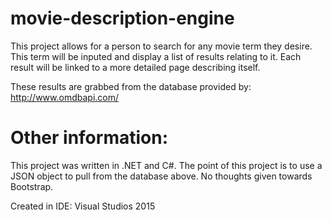 # movie-description-engine

This project allows for a person to search for any movie term they desire.
This term will be inputed and display a list of results relating to it.
Each result will be linked to a more detailed page describing itself.

These results are grabbed from the database provided by: http://www.omdbapi.com/

# Other information:

This project was written in .NET and C#.
The point of this project is to use a JSON object to pull from the database above.
No thoughts given towards Bootstrap. 

Created in IDE: Visual Studios 2015
